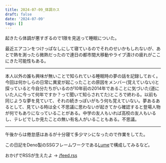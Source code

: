 ```yaml
---
title: 2024-07-09_体調カス
draft: false
date: '2024-07-09'
tags: []
---
```


起きたら体調が悪すぎるので1限を見送って睡眠についた。

最近エアコンをつけっぱなしにして寝ているのでそれのせいかもしれないが、あとで熱を測ったら微熱だったので連日の都市間大移動やライブ漬けの疲れがここにきた可能性もある。

---

本人以外の誰も興味が無いことで知られている睡眠時の夢の話を記録しておく。今回は何かしらの日常に異変が起こったことの原因をメンバー(覚えていない)と探っていると今自分たちがいるのが10年前の2014年であることに気づいた(道にいた人に今って何年ですか？って聞いて知らされてた)ところで終わる。以前も同じような夢を見ていて、それの続きっぽいがもう何も覚えていない。夢あるあるとして、見ている時は全く不思議に思わないが起きてから確認すると登場人物が何でもありになっていることがある。中学の友人もいれば高校の友人もいるし、テレビでしか見たことの無い有名人がいることもある。不思議。

---

午後からは倦怠感はあるが十分寝て多少マシになったので作業をしてた。

この日記をDeno製のSSGフレームワークである[Lume](https://lume.land/)で構成してみるなど。

おかげでRSSが生えたよ → [/feed.rss](/feed.rss)
